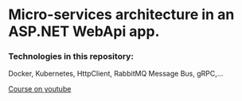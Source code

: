 # Micro-services architecture in an ASP.NET WebApi app.
### Technologies in this repository: 
Docker, Kubernetes, HttpClient, RabbitMQ Message Bus, gRPC,...

[Course on youtube](https://www.youtube.com/watch?v=DgVjEo3OGBI&t=35716s&ab_channel=LesJackson)

